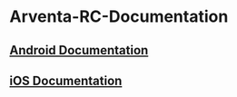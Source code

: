 # Arventa-RC-Documentation

## [Android Documentation](Android/index.md)

## [iOS Documentation](iOS/iOS-docs.md)

